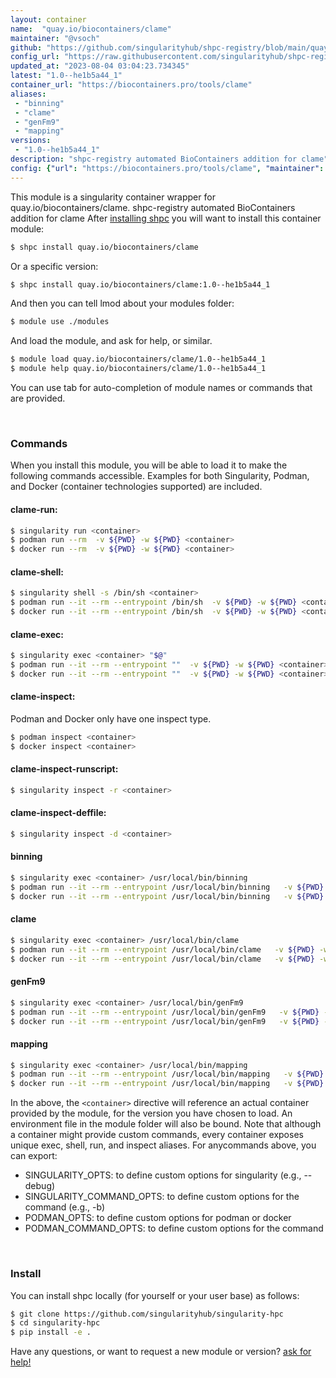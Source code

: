 ```yaml
---
layout: container
name:  "quay.io/biocontainers/clame"
maintainer: "@vsoch"
github: "https://github.com/singularityhub/shpc-registry/blob/main/quay.io/biocontainers/clame/container.yaml"
config_url: "https://raw.githubusercontent.com/singularityhub/shpc-registry/main/quay.io/biocontainers/clame/container.yaml"
updated_at: "2023-08-04 03:04:23.734345"
latest: "1.0--he1b5a44_1"
container_url: "https://biocontainers.pro/tools/clame"
aliases:
 - "binning"
 - "clame"
 - "genFm9"
 - "mapping"
versions:
 - "1.0--he1b5a44_1"
description: "shpc-registry automated BioContainers addition for clame"
config: {"url": "https://biocontainers.pro/tools/clame", "maintainer": "@vsoch", "description": "shpc-registry automated BioContainers addition for clame", "latest": {"1.0--he1b5a44_1": "sha256:1bcbdfe0d6a46941f48f832083d57d046c81d47d85c35c8cd7f2edff08043c3a"}, "tags": {"1.0--he1b5a44_1": "sha256:1bcbdfe0d6a46941f48f832083d57d046c81d47d85c35c8cd7f2edff08043c3a"}, "docker": "quay.io/biocontainers/clame", "aliases": {"binning": "/usr/local/bin/binning", "clame": "/usr/local/bin/clame", "genFm9": "/usr/local/bin/genFm9", "mapping": "/usr/local/bin/mapping"}}
---
```


This module is a singularity container wrapper for quay.io/biocontainers/clame.
shpc-registry automated BioContainers addition for clame
After [installing shpc](#install) you will want to install this container module:


```bash
$ shpc install quay.io/biocontainers/clame
```

Or a specific version:

```bash
$ shpc install quay.io/biocontainers/clame:1.0--he1b5a44_1
```

And then you can tell lmod about your modules folder:

```bash
$ module use ./modules
```

And load the module, and ask for help, or similar.

```bash
$ module load quay.io/biocontainers/clame/1.0--he1b5a44_1
$ module help quay.io/biocontainers/clame/1.0--he1b5a44_1
```

You can use tab for auto-completion of module names or commands that are provided.

<br>

### Commands

When you install this module, you will be able to load it to make the following commands accessible.
Examples for both Singularity, Podman, and Docker (container technologies supported) are included.

#### clame-run:

```bash
$ singularity run <container>
$ podman run --rm  -v ${PWD} -w ${PWD} <container>
$ docker run --rm  -v ${PWD} -w ${PWD} <container>
```

#### clame-shell:

```bash
$ singularity shell -s /bin/sh <container>
$ podman run --it --rm --entrypoint /bin/sh  -v ${PWD} -w ${PWD} <container>
$ docker run --it --rm --entrypoint /bin/sh  -v ${PWD} -w ${PWD} <container>
```

#### clame-exec:

```bash
$ singularity exec <container> "$@"
$ podman run --it --rm --entrypoint ""  -v ${PWD} -w ${PWD} <container> "$@"
$ docker run --it --rm --entrypoint ""  -v ${PWD} -w ${PWD} <container> "$@"
```

#### clame-inspect:

Podman and Docker only have one inspect type.

```bash
$ podman inspect <container>
$ docker inspect <container>
```

#### clame-inspect-runscript:

```bash
$ singularity inspect -r <container>
```

#### clame-inspect-deffile:

```bash
$ singularity inspect -d <container>
```


#### binning

```bash
$ singularity exec <container> /usr/local/bin/binning
$ podman run --it --rm --entrypoint /usr/local/bin/binning   -v ${PWD} -w ${PWD} <container> -c " $@"
$ docker run --it --rm --entrypoint /usr/local/bin/binning   -v ${PWD} -w ${PWD} <container> -c " $@"
```


#### clame

```bash
$ singularity exec <container> /usr/local/bin/clame
$ podman run --it --rm --entrypoint /usr/local/bin/clame   -v ${PWD} -w ${PWD} <container> -c " $@"
$ docker run --it --rm --entrypoint /usr/local/bin/clame   -v ${PWD} -w ${PWD} <container> -c " $@"
```


#### genFm9

```bash
$ singularity exec <container> /usr/local/bin/genFm9
$ podman run --it --rm --entrypoint /usr/local/bin/genFm9   -v ${PWD} -w ${PWD} <container> -c " $@"
$ docker run --it --rm --entrypoint /usr/local/bin/genFm9   -v ${PWD} -w ${PWD} <container> -c " $@"
```


#### mapping

```bash
$ singularity exec <container> /usr/local/bin/mapping
$ podman run --it --rm --entrypoint /usr/local/bin/mapping   -v ${PWD} -w ${PWD} <container> -c " $@"
$ docker run --it --rm --entrypoint /usr/local/bin/mapping   -v ${PWD} -w ${PWD} <container> -c " $@"
```



In the above, the `<container>` directive will reference an actual container provided
by the module, for the version you have chosen to load. An environment file in the
module folder will also be bound. Note that although a container
might provide custom commands, every container exposes unique exec, shell, run, and
inspect aliases. For anycommands above, you can export:

 - SINGULARITY_OPTS: to define custom options for singularity (e.g., --debug)
 - SINGULARITY_COMMAND_OPTS: to define custom options for the command (e.g., -b)
 - PODMAN_OPTS: to define custom options for podman or docker
 - PODMAN_COMMAND_OPTS: to define custom options for the command

<br>

### Install

You can install shpc locally (for yourself or your user base) as follows:

```bash
$ git clone https://github.com/singularityhub/singularity-hpc
$ cd singularity-hpc
$ pip install -e .
```

Have any questions, or want to request a new module or version? [ask for help!](https://github.com/singularityhub/singularity-hpc/issues)
